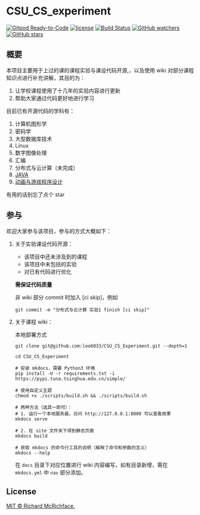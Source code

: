 <!--
 * @Description: 
 * @Author: 妄想
 * @Date: 2020-04-04 15:13:21
 * @LastEditTime: 2020-06-19 15:25:45
 * @LastEditors: 妄想
--> 
# CSU_CS_experiment

[![Gitpod Ready-to-Code](https://img.shields.io/badge/Gitpod-Ready--to--Code-brightgreen?logo=gitpod&style=flat-square)](https://gitpod.io/#https://github.com/leo6033/CSU_CS_Experiment) 
[![license](https://img.shields.io/github/license/leo6033/CSU_CS_Experiment)](LICENSE)
[![Build Status](https://travis-ci.com/leo6033/CSU_CS_Experiment.svg?branch=master)](https://travis-ci.com/leo6033/CSU_CS_Experiment)
[![GitHub watchers](https://img.shields.io/github/watchers/leo6033/CSU_CS_Experiment)](https://github.com/leo6033/CSU_CS_Experiment)
[![GitHub stars](https://img.shields.io/github/stars/leo6033/CSU_CS_Experiment)](https://github.com/leo6033/CSU_CS_Experiment)

## 概要
本项目主要用于上过的课的课程实验与课设代码开源,，以及使用 wiki 对部分课程知识点进行补充讲解，其目的为：  
 1. 让学校课程使用了十几年的实验内容进行更新
 2. 帮助大家通过代码更好地进行学习

目前已有开源代码的学科有：
 1. 计算机图形学
 2. 密码学
 3. 大型数据库技术
 4. Linux
 5. 数字图像处理
 6. 汇编
 7. 分布式与云计算（未完成）
 8. [JAVA](https://github.com/leo6033/Java_Project)
 9. [动画与游戏程序设计](https://github.com/leo6033/UnityLearing/tree/master/TanksWar)

有用的话别忘了点个 star 

## 参与
欢迎大家参与该项目，参与的方式大概如下：

1. 关于实验课设代码开源：

   + 该项目中还未涉及到的课程
   + 该项目中未包括的实验
   + 对已有代码进行优化

   **需保证代码质量**

   非 wiki 部分 commit 时加入 [ci skip]，例如

   ```
   git commit -m "分布式与云计算 实验1 finish [ci skip]"
   ```

2. 关于课程 wiki：

   本地部署方式

   ```
   git clone git@github.com:leo6033/CSU_CS_Experiment.git --depth=1
   
   cd CSU_CS_Experiment
   
   # 安装 mkdocs，需要 Python3 环境
   pip install -U -r requirements.txt -i https://pypi.tuna.tsinghua.edu.cn/simple/
   
   # 使用自定义主题
   chmod +x ./scripts/build.sh && ./scripts/build.sh
   
   # 两种方法（选其一即可）：
   # 1. 运行一个本地服务器，访问 http://127.0.0.1:8000 可以查看效果
   mkdocs serve
   
   # 2. 在 site 文件夹下得到静态页面
   mkdocs build
   
   # 获取 mkdocs 的命令行工具的说明（解释了命令和参数的含义）
   mkdocs --help
   ```

   在 `docs` 目录下对应位置进行 wiki 内容编写，如有目录新增，需在 `mkdocs.yml` 中 `nav` 部分添加。

## License

[MIT © Richard McRichface.](LICENSE)
